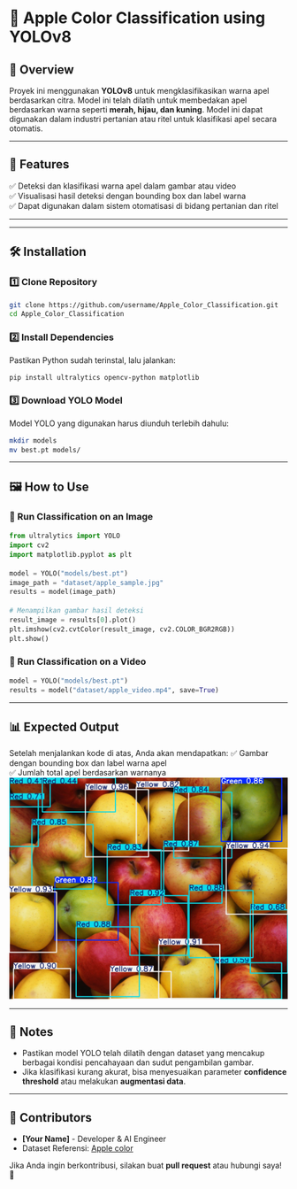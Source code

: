 # 🍏 Apple Color Classification using YOLOv8

## 📖 Overview
Proyek ini menggunakan **YOLOv8** untuk mengklasifikasikan warna apel berdasarkan citra. Model ini telah dilatih untuk membedakan apel berdasarkan warna seperti **merah, hijau, dan kuning**. Model ini dapat digunakan dalam industri pertanian atau ritel untuk klasifikasi apel secara otomatis.

---

## 🚀 Features
✅ Deteksi dan klasifikasi warna apel dalam gambar atau video  
✅ Visualisasi hasil deteksi dengan bounding box dan label warna  
✅ Dapat digunakan dalam sistem otomatisasi di bidang pertanian dan ritel  

---

---

## 🛠 Installation

### 1️⃣ Clone Repository
```bash
git clone https://github.com/username/Apple_Color_Classification.git
cd Apple_Color_Classification
```

### 2️⃣ Install Dependencies
Pastikan Python sudah terinstal, lalu jalankan:
```bash
pip install ultralytics opencv-python matplotlib
```

### 3️⃣ Download YOLO Model
Model YOLO yang digunakan harus diunduh terlebih dahulu:
```bash
mkdir models
mv best.pt models/
```

---

## 🖼️ How to Use

### 🔹 Run Classification on an Image
```python
from ultralytics import YOLO
import cv2
import matplotlib.pyplot as plt

model = YOLO("models/best.pt")
image_path = "dataset/apple_sample.jpg"
results = model(image_path)

# Menampilkan gambar hasil deteksi
result_image = results[0].plot()
plt.imshow(cv2.cvtColor(result_image, cv2.COLOR_BGR2RGB))
plt.show()
```

### 🔹 Run Classification on a Video
```python
model = YOLO("models/best.pt")
results = model("dataset/apple_video.mp4", save=True)
```

---

## 📊 Expected Output
Setelah menjalankan kode di atas, Anda akan mendapatkan:
✅ Gambar dengan bounding box dan label warna apel  
✅ Jumlah total apel berdasarkan warnanya  
![Output](https://github.com/Amrina22/apple-color-classification/blob/main/apple-color-classification.jpg)

---

## 📝 Notes
- Pastikan model YOLO telah dilatih dengan dataset yang mencakup berbagai kondisi pencahayaan dan sudut pengambilan gambar.
- Jika klasifikasi kurang akurat, bisa menyesuaikan parameter **confidence threshold** atau melakukan **augmentasi data**.

---

## 🤝 Contributors
- **[Your Name]** - Developer & AI Engineer
- Dataset Referensi: [Apple color](https://universe.roboflow.com/tugas-akhir-70fw5/apel-mrg3l)

Jika Anda ingin berkontribusi, silakan buat **pull request** atau hubungi saya! 🚀

